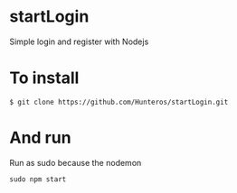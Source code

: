 startLogin
==========

Simple login and register with Nodejs

To install
==========
`$ git clone https://github.com/Hunteros/startLogin.git`

And run
=========
Run as sudo because the nodemon

`sudo npm start`
